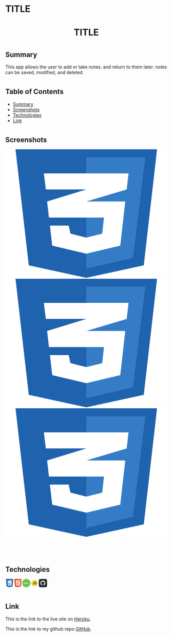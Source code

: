 # TITLE



<h1 align="center">TITLE</h1> 
  
#
#
#
#
## Summary
This app allows the user to add or take notes. and return to them later. notes can be saved, modified, and deleted.

#
#

## Table of Contents

- [Summary](#Summary)
- [Screenshots](Screenshots)
- [Technologies](#technologies)
- [Link](#link)
#
#
#

## Screenshots

<img width="600" height="400" alt="" src="public\assets\images\CSS.png">



<img width="600" height="400" alt="" src="public\assets\images\CSS.png">


<img width="600" height="400" alt="" src="public\assets\images\CSS.png">

<br>

#
#
<br>

## Technologies
<img align="left" width="26px" alt="CSS" src="public\assets\images\CSS.png">
<img align="left" width="26px" alt="CSS" src="public\assets\images\HTML.png">
<img align="left" width="26px" alt="CSS" src="public\assets\images\Node.png">
<img align="left" width="26px" alt="CSS" src="public\assets\images\JS.png">
<img align="left" width="26px" alt="CSS" src="public\assets\images\github.png">

<br><br>

#
#


## Link 
This is the link to the live site on [Heroku](https://pacific-falls-51483.herokuapp.com/).

This is the link to my github repo [GitHub](https://github.com/).

